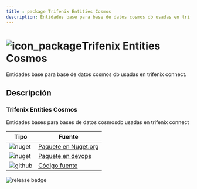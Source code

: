 ```yaml
---
title : package Trifenix Entities Cosmos
description: Entidades base para base de datos cosmos db usadas en trifenix connect.
---
```



# ![icon_package](https://logos.trifenix.io/logo.48x48.png)Trifenix Entities Cosmos

 Entidades base para base de datos cosmos db usadas en trifenix connect.

## Descripción

### Trifenix Entities Cosmos

Entidades bases para bases de datos cosmosdb usadas en trifenix connect

| Tipo | Fuente |
|---|---|
|![nuget](https://logos.trifenix.io/nuget.24x24.png) | [Paquete en Nuget.org](https://www.nuget.org/packages/trifenix.connect.entities.cosmos)|
|![nuget](https://logos.trifenix.io/nuget.24x24.png) | [Paquete en devops](https://dev.azure.com/trifenix-connect/base-public-components/_packaging?_a=package&feed=trifenix&package=trifenix.connect.mdm&protocolType=NuGet)|
|![github](https://logos.trifenix.io/github.24x24.png) | [Código fuente](https://github.com/trifenix/entities-cosmos)|

![release badge](https://feeds.dev.azure.com/trifenix-connect/_apis/public/Packaging/Feeds/4227dc51-6e8c-42c1-97ca-a33e6615385d/Packages/2b2a691b-0198-4745-9b09-12fee3db522c/Badge)

